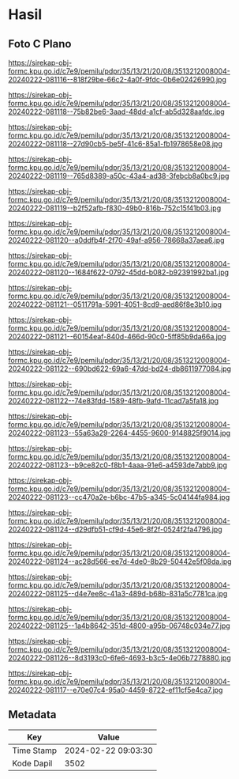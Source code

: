 # Hasil

## Foto C Plano

https://sirekap-obj-formc.kpu.go.id/c7e9/pemilu/pdpr/35/13/21/20/08/3513212008004-20240222-081116--818f29be-66c2-4a0f-9fdc-0b6e02426990.jpg

https://sirekap-obj-formc.kpu.go.id/c7e9/pemilu/pdpr/35/13/21/20/08/3513212008004-20240222-081118--75b82be6-3aad-48dd-a1cf-ab5d328aafdc.jpg

https://sirekap-obj-formc.kpu.go.id/c7e9/pemilu/pdpr/35/13/21/20/08/3513212008004-20240222-081118--27d90cb5-be5f-41c6-85a1-fb1978658e08.jpg

https://sirekap-obj-formc.kpu.go.id/c7e9/pemilu/pdpr/35/13/21/20/08/3513212008004-20240222-081119--765d8389-a50c-43a4-ad38-3febcb8a0bc9.jpg

https://sirekap-obj-formc.kpu.go.id/c7e9/pemilu/pdpr/35/13/21/20/08/3513212008004-20240222-081119--b2f52afb-f830-49b0-816b-752c15f41b03.jpg

https://sirekap-obj-formc.kpu.go.id/c7e9/pemilu/pdpr/35/13/21/20/08/3513212008004-20240222-081120--a0ddfb4f-2f70-49af-a956-78668a37aea6.jpg

https://sirekap-obj-formc.kpu.go.id/c7e9/pemilu/pdpr/35/13/21/20/08/3513212008004-20240222-081120--1684f622-0792-45dd-b082-b92391992ba1.jpg

https://sirekap-obj-formc.kpu.go.id/c7e9/pemilu/pdpr/35/13/21/20/08/3513212008004-20240222-081121--0511791a-5991-4051-8cd9-aed86f8e3b10.jpg

https://sirekap-obj-formc.kpu.go.id/c7e9/pemilu/pdpr/35/13/21/20/08/3513212008004-20240222-081121--60154eaf-840d-466d-90c0-5ff85b9da66a.jpg

https://sirekap-obj-formc.kpu.go.id/c7e9/pemilu/pdpr/35/13/21/20/08/3513212008004-20240222-081122--690bd622-69a6-47dd-bd24-db8611977084.jpg

https://sirekap-obj-formc.kpu.go.id/c7e9/pemilu/pdpr/35/13/21/20/08/3513212008004-20240222-081122--74e83fdd-1589-48fb-9afd-11cad7a5fa18.jpg

https://sirekap-obj-formc.kpu.go.id/c7e9/pemilu/pdpr/35/13/21/20/08/3513212008004-20240222-081123--55a63a29-2264-4455-9600-9148825f9014.jpg

https://sirekap-obj-formc.kpu.go.id/c7e9/pemilu/pdpr/35/13/21/20/08/3513212008004-20240222-081123--b9ce82c0-f8b1-4aaa-91e6-a4593de7abb9.jpg

https://sirekap-obj-formc.kpu.go.id/c7e9/pemilu/pdpr/35/13/21/20/08/3513212008004-20240222-081123--cc470a2e-b6bc-47b5-a345-5c04144fa984.jpg

https://sirekap-obj-formc.kpu.go.id/c7e9/pemilu/pdpr/35/13/21/20/08/3513212008004-20240222-081124--d29dfb51-cf9d-45e6-8f2f-0524f2fa4796.jpg

https://sirekap-obj-formc.kpu.go.id/c7e9/pemilu/pdpr/35/13/21/20/08/3513212008004-20240222-081124--ac28d566-ee7d-4de0-8b29-50442e5f08da.jpg

https://sirekap-obj-formc.kpu.go.id/c7e9/pemilu/pdpr/35/13/21/20/08/3513212008004-20240222-081125--d4e7ee8c-41a3-489d-b68b-831a5c7781ca.jpg

https://sirekap-obj-formc.kpu.go.id/c7e9/pemilu/pdpr/35/13/21/20/08/3513212008004-20240222-081125--1a4b8642-351d-4800-a95b-06748c034e77.jpg

https://sirekap-obj-formc.kpu.go.id/c7e9/pemilu/pdpr/35/13/21/20/08/3513212008004-20240222-081126--8d3193c0-6fe6-4693-b3c5-4e06b7278880.jpg

https://sirekap-obj-formc.kpu.go.id/c7e9/pemilu/pdpr/35/13/21/20/08/3513212008004-20240222-081117--e70e07c4-95a0-4459-8722-ef11cf5e4ca7.jpg


## Metadata

| Key        | Value               |
| ---------- | ------------------- |
| Time Stamp | 2024-02-22 09:03:30 |
| Kode Dapil | 3502                |



